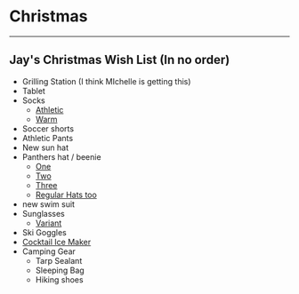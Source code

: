 # Christmas

---

## Jay's Christmas Wish List (In no order)

- Grilling Station (I think MIchelle is getting this) 
- Tablet
- Socks
  - [Athletic](https://www.amazon.com/gp/product/B083NDCLZZ/ref=ppx_yo_dt_b_search_asin_title?ie=UTF8&psc=1)
  - [Warm](https://www.amazon.com/gp/product/B01INNMQ98/ref=ppx_yo_dt_b_search_asin_title?ie=UTF8&psc=1)
- Soccer shorts
- Athletic Pants
- New sun hat
- Panthers hat / beenie 
  - [One](https://www.amazon.com/New-Era-Carolina-Panthers-Beanie/dp/B01H4I6C34/ref=sr_1_124?crid=DD9C17XT0H90&dchild=1&keywords=panthers+beanie&qid=1605717784&sprefix=panthers+beanie%2Caps%2C164&sr=8-124)
  - [Two](https://www.nflshop.com/carolina-panthers/mens-carolina-panthers-new-era-blue-2017-sideline-official-sport-knit-hat/t-36268024+p-3574047718902+z-9-3317699027?_ref=p-DLP:m-GRID:i-r9c0:po-27)
  - [Three](https://www.nflshop.com/carolina-panthers/mens-carolina-panthers-new-era-blue-jake-striped-cuffed-knit-hat-with-pom/t-47266879+p-2562956560853+z-9-1637165679?_ref=p-DLP:m-GRID:i-r14c2:po-44)
  - [Regular Hats too](https://www.amazon.com/OTS-Carolina-Panthers-Challenger-Adjustable/dp/B07CK1V1T3/ref=sr_1_18?crid=2YFENNBVBYG9J&dchild=1&keywords=panthers+hat&qid=1605718572&sprefix=panthers+hat%2Caps%2C163&sr=8-18)
- new swim suit
- Sunglasses
  - [Variant](https://www.amazon.com/Optic-Nerve-Variant-Sunglasses-Frame/dp/B06X9ZXD84/ref=sr_1_9?crid=1SBOTURABQP5B&dchild=1&keywords=optic+nerve+variant+sunglasses&qid=1605717571&sprefix=optic+nerve+variant%2Caps%2C149&sr=8-9)
- Ski Goggles 
- [Cocktail Ice Maker](https://www.amazon.com/glacio-Trays-Silicone-Combo-Molds/dp/B07L9J3DKC/ref=sr_1_2_sspa?crid=1TQQAMS7E48XC&dchild=1&keywords=round+ice+cube+mold&qid=1605717139&sprefix=round+ice%2Caps%2C169&sr=8-2-spons&psc=1&spLa=ZW5jcnlwdGVkUXVhbGlmaWVyPUEzSFJMQ1lJODlCRlpOJmVuY3J5cHRlZElkPUEwOTg0MzI1MzBUNUZCOTBCUjIwWSZlbmNyeXB0ZWRBZElkPUEwNjM5ODg2MzhENkZNRjhaTTFOQiZ3aWRnZXROYW1lPXNwX2F0ZiZhY3Rpb249Y2xpY2tSZWRpcmVjdCZkb05vdExvZ0NsaWNrPXRydWU=)
- Camping Gear
  - Tarp Sealant
  - Sleeping Bag
  - Hiking shoes

